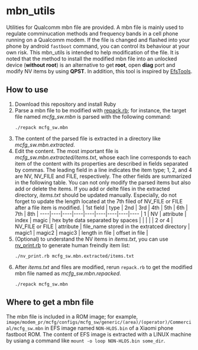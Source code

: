 # mbn_utils
Utilities for Qualcomm mbn file are provided.
A mbn file is mainly used to regulate comminucation methods and frequency bands in a cell phone running on a Qualcomm modem.
If the file is changed and flashed into your phone by android `fastboot` command, you can control its behaviour at your own risk.
This mbn_utils is intended to help modification of the file.
It is noted that the method to install the modified mbn file into an unlocked device (**without root**) is an alternative to get **root**, open **diag** port and modify NV items by using **QPST**.
In addition, this tool is inspired by [EfsTools](https://github.com/JohnBel/EfsTools).

## How to use
1. Download this repository and install Ruby
1. Parse a mbn file to be modified with [repack.rb](repack.rb); for instance, the target file named _mcfg_sw.mbn_ is parsed with the following command:
    ```
    ./repack mcfg_sw.mbn
    ```
1. The content of the parsed file is extracted in a directory like _mcfg_sw.mbn.extracted_.
1. Edit the content. The most important file is _mcfg_sw.mbn.extracted/items.txt_, whose each line corresponds to each item of the content with its properties are described in fields separated by commas.
The leading field in a line indicates the item type; 1, 2, and 4 are NV, NV_FILE and FILE, respectively.
The other fields are summarized in the following table.
You can not only modify the parsed items but also add or delete the items.
If you add or delte files in the extracted directory, _items.txt_ should be updated manually.
Especially, do not forget to update the length located at the 7th filed of NV_FILE or FILE after a file item is modified.
    | 1st field | type | 2nd | 3rd | 4th | 5th | 6th | 7th | 8th |
    ----|----|----|----|----|----|----|----|----
    | 1 | NV | attribute | index | magic | hex byte data separated by spaces | | | |
    | 2 or 4 | NV_FILE or FILE | attribute | file_name stored in the extratced directory | magic1 | magic2 | magic3 | length in file | offset in file |
1. (Optional) to understand the NV items in _items.txt_, you can use [nv_print.rb](nv_print.rb) to generate human freindly item list:
    ```
    ./nv_print.rb mcfg_sw.mbn.extracted/items.txt
    ```
1. After _items.txt_ and files are modified, rerun `repack.rb` to get the modified mbn file named as _mcfg_sw.mbn.repacked_.
    ```
    ./repack mcfg_sw.mbn
    ```

## Where to get a mbn file
The mbn file is included in a ROM image; for example, `image/modem_pr/mcfg/configs/mcfg_sw/generic/(area)/(operator)/Commercial/mcfg_sw.mbn` in EFS image named `NON-HLOS.bin` of a Xiaomi phone fastboot ROM.
The content of EFS image is extracted with a LINUX machine by usiang a command like `mount -o loop NON-HLOS.bin some_dir`.
